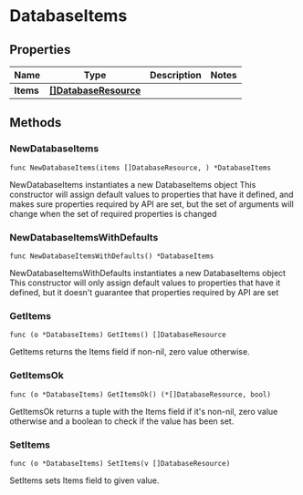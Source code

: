 # DatabaseItems

## Properties

|Name | Type | Description | Notes|
|------------ | ------------- | ------------- | -------------|
|**Items** | [**[]DatabaseResource**](DatabaseResource.md) |  | |

## Methods

### NewDatabaseItems

`func NewDatabaseItems(items []DatabaseResource, ) *DatabaseItems`

NewDatabaseItems instantiates a new DatabaseItems object
This constructor will assign default values to properties that have it defined,
and makes sure properties required by API are set, but the set of arguments
will change when the set of required properties is changed

### NewDatabaseItemsWithDefaults

`func NewDatabaseItemsWithDefaults() *DatabaseItems`

NewDatabaseItemsWithDefaults instantiates a new DatabaseItems object
This constructor will only assign default values to properties that have it defined,
but it doesn't guarantee that properties required by API are set

### GetItems

`func (o *DatabaseItems) GetItems() []DatabaseResource`

GetItems returns the Items field if non-nil, zero value otherwise.

### GetItemsOk

`func (o *DatabaseItems) GetItemsOk() (*[]DatabaseResource, bool)`

GetItemsOk returns a tuple with the Items field if it's non-nil, zero value otherwise
and a boolean to check if the value has been set.

### SetItems

`func (o *DatabaseItems) SetItems(v []DatabaseResource)`

SetItems sets Items field to given value.



